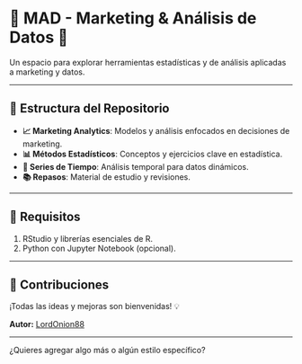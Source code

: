 # 🌟 MAD - Marketing & Análisis de Datos 🌟

Un espacio para explorar herramientas estadísticas y de análisis aplicadas a marketing y datos.

---

## 📂 Estructura del Repositorio

- **📈 Marketing Analytics**: Modelos y análisis enfocados en decisiones de marketing.
- **📊 Métodos Estadísticos**: Conceptos y ejercicios clave en estadística.
- **📅 Series de Tiempo**: Análisis temporal para datos dinámicos.
- **📚 Repasos**: Material de estudio y revisiones.

---

## 🚀 Requisitos
1. RStudio y librerías esenciales de R.
2. Python con Jupyter Notebook (opcional).

---

## 🤝 Contribuciones
¡Todas las ideas y mejoras son bienvenidas! 💡

**Autor:** [LordOnion88](https://github.com/LordOnion88)

--- 

¿Quieres agregar algo más o algún estilo específico?

